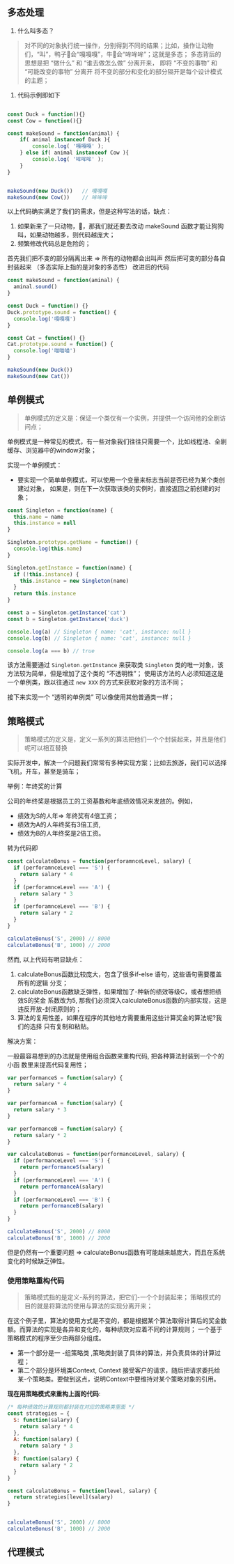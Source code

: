 ## 多态处理

1. 什么叫多态？
> 对不同的对象执行统一操作，分别得到不同的结果；比如，操作让动物们，“叫”，鸭子🦆会“嘎嘎嘎”，牛🐂会“哞哞哞”；这就是多态；
> 多态背后的思想是把 “做什么” 和 “谁去做怎么做” 分离开来， 即将 “不变的事物” 和 “可能改变的事物” 分离开
> 将不变的部分和变化的部分隔开是每个设计模式的主题；



1. 代码示例即如下

```js

const Duck = function(){}
const Cow = function(){}

const makeSound = function(animal) {
    if( animal instanceof Duck ){
        console.log( '嘎嘎嘎' );
    } else if( animal instanceof Cow ){
        console.log( '哞哞哞' );
    }
}


makeSound(new Duck())   // 嘎嘎嘎
makeSound(new Cow())    // 哞哞哞

```

以上代码确实满足了我们的需求，但是这种写法的话，缺点：
   1. 如果新来了一只动物，🐶，那我们就还要去改动 makeSound 函数才能让狗狗叫，如果动物越多，则代码越庞大；
   2. 频繁修改代码总是危险的；



首先我们把不变的部分隔离出来 => 所有的动物都会出叫声
然后把可变的部分各自封装起来
（多态实际上指的是对象的多态性）
改进后的代码

```js
const makeSound = function(aminal) {
  aminal.sound()
}

const Duck = function() {}
Duck.prototype.sound = function() {
  console.log('嘎嘎嘎')
}

const Cat = function() {}
Cat.prototype.sound = function() {
  console.log('喵喵喵')
}

makeSound(new Duck())
makeSound(new Cat())

```




## 单例模式


> 单例模式的定义是：保证一个类仅有一个实例，并提供一个访问他的全剧访问点；

单例模式是一种常见的模式，有一些对象我们往往只需要一个，比如线程池、全剧缓存、浏览器中的window对象；


实现一个单例模式：
- 要实现一个简单单例模式，可以使用一个变量来标志当前是否已经为某个类创建过对象， 如果是，则在下一次获取该类的实例时，直接返回之前创建的对象；
  
```js
const Singleton = function(name) {
  this.name = name
  this.instance = null
}

Singleton.prototype.getName = function() {
  console.log(this.name)
}

Singleton.getInstance = function(name) {
  if (!this.instance) {
    this.instance = new Singleton(name)
  }
  return this.instance
}

const a = Singleton.getInstance('cat')
const b = Singleton.getInstance('duck')

console.log(a) // Singleton { name: 'cat', instance: null }
console.log(b) // Singleton { name: 'cat', instance: null }

console.log(a === b) // true
```

该方法需要通过 `Singleton.getInstance` 来获取类 `Singleton` 类的唯一对象，该方法较为简单，但是增加了这个类的 “不透明性”；
使用该方法的人必须知道这是一个单例类，跟以往通过 `new XXX` 的方式来获取对象的方法不同；


接下来实现一个 “透明的单例类” 可以像使用其他普通类一样；


## 策略模式

> 策略模式的定义是，定义一系列的算法把他们一个个封装起来，并且是他们呢可以相互替换

实际开发中，解决一个问题我们常常有多种实现方案；比如去旅游，我们可以选择 飞机，开车，甚至是骑车；

举例：年终奖的计算

公司的年终奖是根据员工的工资基数和年底绩效情况来发放的。例如，
- 绩效为S的人年=> 年终奖有4倍工资；
- 绩效为A的人年终奖有3倍工资,
- 绩效为B的人年终奖是2倍工资。

转为代码即

```js
const calculateBonus = function(perforamnceLevel, salary) {
  if (perforamnceLevel === 'S') {
    return salary * 4
  }
  if (perforamnceLevel === 'A') {
    return salary * 3
  }
  if (perforamnceLevel === 'B') {
    return salary * 2
  }
}

calculateBonus('S', 2000) // 8000
calculateBonus('B', 1000) // 2000
```

然而, 以上代码有明显缺点：

1. calculateBonus函数比较庞大，包含了很多if-else 语句，这些语句需要覆盖所有的逻辑
分支；
2. calculateBonus函数缺乏弹性，如果增加了-种新的绩效等级C，或者想把绩效S的奖金
系数改为5, 那我们必须深入calculateBonus函数的内部实现，这是违反开放-封闭原则的；
3. 算法的复用性差，如果在程序的其他地方需要重用这些计算奖金的算法呢?我们的选择
只有复制和粘贴。



解决方案：

一般最容易想到的办法就是使用组合函数来重构代码, 把各种算法封装到一个个的小函
数里来提高代码复用性；

```js
var performanceS = function(salary) {
  return salary * 4
}

var performanceA = function(salary) {
  return salary * 3
}

var performanceB = function(salary) {
  return salary * 2
}

var calculateBonus = function(performanceLevel, salary) {
  if (performanceLevel === 'S') {
    return performanceS(salary)
  }
  if (performanceLevel === 'A') {
    return performanceA(salary)
  }
  if (performanceLevel === 'B') {
    return performanceB(salary)
  }
}

calculateBonus('S', 2000) // 8000
calculateBonus('B', 1000) // 2000

```


但是仍然有一个重要问题 => calculateBonus函数有可能越来越庞大，而且在系统变化的时候缺乏弹性。


### 使用策略重构代码

> 策略模式指的是定义-系列的算法，把它们-一个个封装起来；
> 策略模式的目的就是将算法的使用与算法的实现分离开来；

在这个例子里，算法的使用方式是不变的，都是根据某个算法取得计算后的奖金数额。而算法的实现是各异和变化的，每种绩效对应着不同的计算规则；
一个基于策略模式的程序至少由两部分组成。
- 第一个部分是一 -组策略类 ,策略类封装了具体的算法，并负责具体的计算过程；
- 第二个部分是环境类Context, Context 接受客户的请求，随后把请求委托给某-个策略类。要做到这点，说明Context中要维持对某个策略对象的引用。

**现在用策略模式来重构上面的代码**:

```js
/* 每种绩效的计算规则都封装在对应的策略类里面 */
const strategies = {
  S: function(salary) {
    return salary * 4
  },
  A: function(salary) {
    return salary * 3
  },
  B: function(salary) {
    return salary * 2
  }
}

const calculateBonus = function(level, salary) {
  return strategies[level](salary)
}


calculateBonus('S', 2000) // 8000
calculateBonus('B', 1000) // 2000

```



## 代理模式

